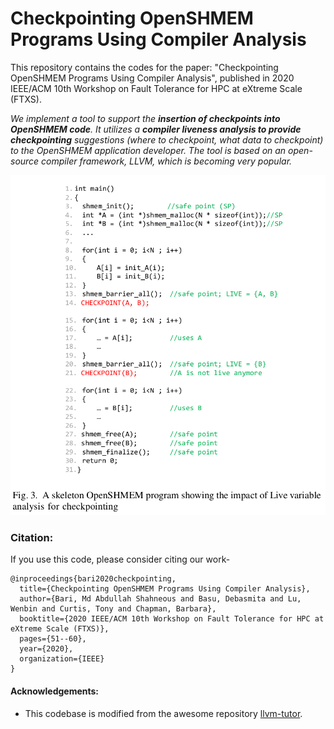 # Checkpointing OpenSHMEM Programs Using Compiler Analysis
This repository contains the codes for the paper: "Checkpointing OpenSHMEM Programs Using Compiler Analysis", published in 2020 IEEE/ACM 10th Workshop on Fault Tolerance for HPC at eXtreme Scale (FTXS).

*We implement a tool to support the **insertion of checkpoints into OpenSHMEM code**. It utilizes a **compiler liveness analysis to provide checkpointing** suggestions (where to checkpoint, what data to checkpoint) to the OpenSHMEM application developer. The tool is based on an open-source compiler framework, LLVM, which is becoming very popular.*

<p align="center">
  <img src="openshmem.png">
</p>


### Citation:
If you use this code, please consider citing our work-
```
@inproceedings{bari2020checkpointing,
  title={Checkpointing OpenSHMEM Programs Using Compiler Analysis},
  author={Bari, Md Abdullah Shahneous and Basu, Debasmita and Lu, Wenbin and Curtis, Tony and Chapman, Barbara},
  booktitle={2020 IEEE/ACM 10th Workshop on Fault Tolerance for HPC at eXtreme Scale (FTXS)},
  pages={51--60},
  year={2020},
  organization={IEEE}
}
```
#### Acknowledgements:
- This codebase is modified from the awesome repository [llvm-tutor](https://github.com/banach-space/llvm-tutor).
